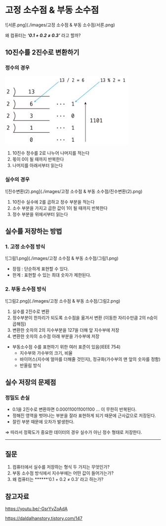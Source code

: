 # 고정 소수점 & 부동 소수점

![서론.png](./images/고정 소수점 & 부동 소수점/서론.png)

왜 컴퓨터는 ***‘0.1 + 0.2 ≠ 0.3’*** 라고 할까?

## 10진수를 2진수로 변환하기

### 정수의 경우

<img src="./images/고정 소수점 & 부동 소수점/진수변환(1).png" width="400"/>

1. 10진수 정수를 2로 나누어 나머지를 적는다
2. 몫이 0이 될 때까지 반복한다
3. 나머지를 아래서부터 읽는다

### 실수의 경우

![진수변환(2).png](./images/고정 소수점 & 부동 소수점/진수변환(2).png)

1. 10진수 실수에 2를 곱하고 정수 부분을 적는다
2. 소수 부분을 가지고 곱한 값이 1이 될 때까지 반복한다
3. 정수 부분을 위에서부터 읽는다

## 실수를 저장하는 방법

### 1. 고정 소수점 방식

![그림1.png](./images/고정 소수점 & 부동 소수점/그림1.png)

- 장점 : 단순하게 표현할 수 있다.
- 한계 : 표현할 수 있는 최대 숫자가 제한된다.

### 2. 부동 소수점 방식

![그림2.png](./images/고정 소수점 & 부동 소수점/그림2.png)

1. 실수를 2진수로 변환
2. 정수부분이 한자리가 되도록 소수점을 옮겨서 변환 (이동한 자리수만큼 2의 n승이 곱해짐)
3. 변환한 숫자의 2의 지수부분을 127을 더해 앞 지수부에 저장
4. 변환한 숫자의 소수점 아래 부분을 가수부에 저장

- 부동소수점 수를 표현하기 위한 여러 표준이 있음(IEEE 754)
    - 지수부와 가수부의 크기, 비율
    - 바이어스(지수에 얼마를 더해줄 것인지), 정규화(가수부의 맨 앞의 숫자를 정함)
    - 반올림 방식

## 실수 저장의 문제점

### 정밀도 손실

- 0.1을 2진수로 변환하면 0.000110011001100 …  이 무한히 반복된다.
- 정해진 영역을 벗어나는 부분을 잘라 표현하게 되기 때문에 근사값으로 저장된다.
- 잘린 부분 때문에 오차가 발생한다.

⇒ 따라서 정확도가 중요한 데이터의 경우 실수가 아닌 정수 형태로 저장한다.

---

## 질문

1. 컴퓨터에서 실수를 저장하는 형식 두 가지는 무엇인가?
2. 부동 소수점 방식에서 지수부에는 어떤 값이 들어가는가?
3. 왜 컴퓨터는 ******‘0.1 + 0.2 ≠ 0.3’ 라고 하는가?



## 참고자료

https://youtu.be/-GsrYvZoAdA

https://daldalhanstory.tistory.com/147
